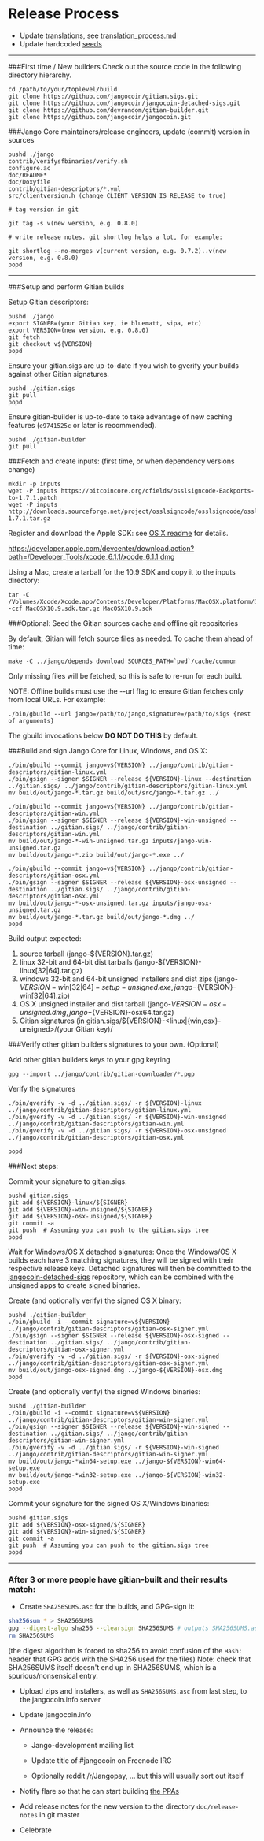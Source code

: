 Release Process
====================

* Update translations, see [translation_process.md](https://github.com/jangocoin/jango/blob/master/doc/translation_process.md#syncing-with-transifex)
* Update hardcoded [seeds](/contrib/seeds)

* * *

###First time / New builders
Check out the source code in the following directory hierarchy.

	cd /path/to/your/toplevel/build
	git clone https://github.com/jangocoin/gitian.sigs.git
	git clone https://github.com/jangocoin/jangocoin-detached-sigs.git
	git clone https://github.com/devrandom/gitian-builder.git
	git clone https://github.com/jangocoin/jangocoin.git

###Jango Core maintainers/release engineers, update (commit) version in sources

	pushd ./jango
	contrib/verifysfbinaries/verify.sh
	configure.ac
	doc/README*
	doc/Doxyfile
	contrib/gitian-descriptors/*.yml
	src/clientversion.h (change CLIENT_VERSION_IS_RELEASE to true)

	# tag version in git

	git tag -s v(new version, e.g. 0.8.0)

	# write release notes. git shortlog helps a lot, for example:

	git shortlog --no-merges v(current version, e.g. 0.7.2)..v(new version, e.g. 0.8.0)
	popd

* * *

###Setup and perform Gitian builds

 Setup Gitian descriptors:

	pushd ./jango
	export SIGNER=(your Gitian key, ie bluematt, sipa, etc)
	export VERSION=(new version, e.g. 0.8.0)
	git fetch
	git checkout v${VERSION}
	popd

  Ensure your gitian.sigs are up-to-date if you wish to gverify your builds against other Gitian signatures.

	pushd ./gitian.sigs
	git pull
	popd

  Ensure gitian-builder is up-to-date to take advantage of new caching features (`e9741525c` or later is recommended).

	pushd ./gitian-builder
	git pull

###Fetch and create inputs: (first time, or when dependency versions change)

	mkdir -p inputs
	wget -P inputs https://bitcoincore.org/cfields/osslsigncode-Backports-to-1.7.1.patch
	wget -P inputs http://downloads.sourceforge.net/project/osslsigncode/osslsigncode/osslsigncode-1.7.1.tar.gz

 Register and download the Apple SDK: see [OS X readme](README_osx.txt) for details.

 https://developer.apple.com/devcenter/download.action?path=/Developer_Tools/xcode_6.1.1/xcode_6.1.1.dmg

 Using a Mac, create a tarball for the 10.9 SDK and copy it to the inputs directory:

	tar -C /Volumes/Xcode/Xcode.app/Contents/Developer/Platforms/MacOSX.platform/Developer/SDKs/ -czf MacOSX10.9.sdk.tar.gz MacOSX10.9.sdk

###Optional: Seed the Gitian sources cache and offline git repositories

By default, Gitian will fetch source files as needed. To cache them ahead of time:

	make -C ../jango/depends download SOURCES_PATH=`pwd`/cache/common

Only missing files will be fetched, so this is safe to re-run for each build.

NOTE: Offline builds must use the --url flag to ensure Gitian fetches only from local URLs. For example:
```
./bin/gbuild --url jango=/path/to/jango,signature=/path/to/sigs {rest of arguments}
```
The gbuild invocations below <b>DO NOT DO THIS</b> by default.

###Build and sign Jango Core for Linux, Windows, and OS X:

	./bin/gbuild --commit jango=v${VERSION} ../jango/contrib/gitian-descriptors/gitian-linux.yml
	./bin/gsign --signer $SIGNER --release ${VERSION}-linux --destination ../gitian.sigs/ ../jango/contrib/gitian-descriptors/gitian-linux.yml
	mv build/out/jango-*.tar.gz build/out/src/jango-*.tar.gz ../

	./bin/gbuild --commit jango=v${VERSION} ../jango/contrib/gitian-descriptors/gitian-win.yml
	./bin/gsign --signer $SIGNER --release ${VERSION}-win-unsigned --destination ../gitian.sigs/ ../jango/contrib/gitian-descriptors/gitian-win.yml
	mv build/out/jango-*-win-unsigned.tar.gz inputs/jango-win-unsigned.tar.gz
	mv build/out/jango-*.zip build/out/jango-*.exe ../

	./bin/gbuild --commit jango=v${VERSION} ../jango/contrib/gitian-descriptors/gitian-osx.yml
	./bin/gsign --signer $SIGNER --release ${VERSION}-osx-unsigned --destination ../gitian.sigs/ ../jango/contrib/gitian-descriptors/gitian-osx.yml
	mv build/out/jango-*-osx-unsigned.tar.gz inputs/jango-osx-unsigned.tar.gz
	mv build/out/jango-*.tar.gz build/out/jango-*.dmg ../
	popd

  Build output expected:

  1. source tarball (jango-${VERSION}.tar.gz)
  2. linux 32-bit and 64-bit dist tarballs (jango-${VERSION}-linux[32|64].tar.gz)
  3. windows 32-bit and 64-bit unsigned installers and dist zips (jango-${VERSION}-win[32|64]-setup-unsigned.exe, jango-${VERSION}-win[32|64].zip)
  4. OS X unsigned installer and dist tarball (jango-${VERSION}-osx-unsigned.dmg, jango-${VERSION}-osx64.tar.gz)
  5. Gitian signatures (in gitian.sigs/${VERSION}-<linux|{win,osx}-unsigned>/(your Gitian key)/

###Verify other gitian builders signatures to your own. (Optional)

  Add other gitian builders keys to your gpg keyring

	gpg --import ../jango/contrib/gitian-downloader/*.pgp

  Verify the signatures

	./bin/gverify -v -d ../gitian.sigs/ -r ${VERSION}-linux ../jango/contrib/gitian-descriptors/gitian-linux.yml
	./bin/gverify -v -d ../gitian.sigs/ -r ${VERSION}-win-unsigned ../jango/contrib/gitian-descriptors/gitian-win.yml
	./bin/gverify -v -d ../gitian.sigs/ -r ${VERSION}-osx-unsigned ../jango/contrib/gitian-descriptors/gitian-osx.yml

	popd

###Next steps:

Commit your signature to gitian.sigs:

	pushd gitian.sigs
	git add ${VERSION}-linux/${SIGNER}
	git add ${VERSION}-win-unsigned/${SIGNER}
	git add ${VERSION}-osx-unsigned/${SIGNER}
	git commit -a
	git push  # Assuming you can push to the gitian.sigs tree
	popd

  Wait for Windows/OS X detached signatures:
	Once the Windows/OS X builds each have 3 matching signatures, they will be signed with their respective release keys.
	Detached signatures will then be committed to the [jangocoin-detached-sigs](https://github.com/jangocoin/jangocoin-detached-sigs) repository, which can be combined with the unsigned apps to create signed binaries.

  Create (and optionally verify) the signed OS X binary:

	pushd ./gitian-builder
	./bin/gbuild -i --commit signature=v${VERSION} ../jango/contrib/gitian-descriptors/gitian-osx-signer.yml
	./bin/gsign --signer $SIGNER --release ${VERSION}-osx-signed --destination ../gitian.sigs/ ../jango/contrib/gitian-descriptors/gitian-osx-signer.yml
	./bin/gverify -v -d ../gitian.sigs/ -r ${VERSION}-osx-signed ../jango/contrib/gitian-descriptors/gitian-osx-signer.yml
	mv build/out/jango-osx-signed.dmg ../jango-${VERSION}-osx.dmg
	popd

  Create (and optionally verify) the signed Windows binaries:

	pushd ./gitian-builder
	./bin/gbuild -i --commit signature=v${VERSION} ../jango/contrib/gitian-descriptors/gitian-win-signer.yml
	./bin/gsign --signer $SIGNER --release ${VERSION}-win-signed --destination ../gitian.sigs/ ../jango/contrib/gitian-descriptors/gitian-win-signer.yml
	./bin/gverify -v -d ../gitian.sigs/ -r ${VERSION}-win-signed ../jango/contrib/gitian-descriptors/gitian-win-signer.yml
	mv build/out/jango-*win64-setup.exe ../jango-${VERSION}-win64-setup.exe
	mv build/out/jango-*win32-setup.exe ../jango-${VERSION}-win32-setup.exe
	popd

Commit your signature for the signed OS X/Windows binaries:

	pushd gitian.sigs
	git add ${VERSION}-osx-signed/${SIGNER}
	git add ${VERSION}-win-signed/${SIGNER}
	git commit -a
	git push  # Assuming you can push to the gitian.sigs tree
	popd

-------------------------------------------------------------------------

### After 3 or more people have gitian-built and their results match:

- Create `SHA256SUMS.asc` for the builds, and GPG-sign it:
```bash
sha256sum * > SHA256SUMS
gpg --digest-algo sha256 --clearsign SHA256SUMS # outputs SHA256SUMS.asc
rm SHA256SUMS
```
(the digest algorithm is forced to sha256 to avoid confusion of the `Hash:` header that GPG adds with the SHA256 used for the files)
Note: check that SHA256SUMS itself doesn't end up in SHA256SUMS, which is a spurious/nonsensical entry.

- Upload zips and installers, as well as `SHA256SUMS.asc` from last step, to the jangocoin.info server

- Update jangocoin.info

- Announce the release:
  - Jango-development mailing list

  - Update title of #jangocoin on Freenode IRC

  - Optionally reddit /r/Jangopay, ... but this will usually sort out itself

- Notify flare so that he can start building [the PPAs](https://launchpad.net/~jangocoin.info/+archive/ubuntu/jango)

- Add release notes for the new version to the directory `doc/release-notes` in git master

- Celebrate
